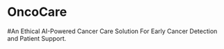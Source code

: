 # OncoCare
#An Ethical AI-Powered Cancer Care Solution For Early Cancer Detection and Patient Support. 
